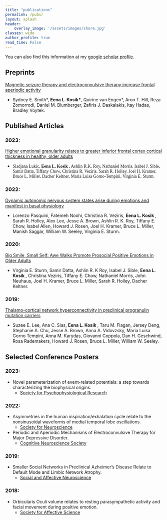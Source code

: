 ```yaml
---
title: "publications"
permalink: /pubs/
layout: splash
header:
    overlay_image: '/assets/images/shore.jpg'
classes: wide
author_profile: true
read_time: False
---
```


You can also find this information at my
[google scholar profile](https://scholar.google.com/citations?user=LsgTxkEAAAAJ&hl=en&oi=ao).

## Preprints 
[Magnetic seizure therapy and
electroconvulsive therapy increase frontal aperiodic activity](https://doi.org/10.1101/2023.01.11.23284450)
- Sydney E. Smith\*, <strong>Eena L. Kosik\*</strong>, Quirine van Engen\*, Aron T. Hill, Reza Zomorrodi, Daniel M. Blumberger, Zafiris J. Daskalakis, Itay Hadas, Bradley Voytek.


## Published Articles

### 2023: 
[Higher emotional granularity relates to greater inferior frontal cortex cortical thickness in healthy, older adults](https://doi.org/10.3758/s13415-023-01119-y)
- <span style="font-family:Avenir"> Sladjana Lukic, <strong> Eena L. Kosik </strong>, Ashlin R.K. Roy, Nathaniel Morris, Isabel J. Sible, Samir Datta, Tiffany Chow, Christina R. Veziris, Sarah R. Holley, Joel H. Kramer, Bruce L. Miller, Dacher Keltner, Maria Luisa Gorno-Tempini, Virginia E. Sturm.

### 2022:
[Dynamic autonomic nervous system states arise during emotions and manifest in basal physiology](https://doi.org/10.1111/psyp.14218)
- Lorenzo Pasquini, Fatemeh Noohi, Christina R. Veziris, <strong> Eena L. Kosik </strong>, Sarah R. Holley, Alex Lee, Jesse A. Brown, Ashlin R. K. Roy, Tiffany E. Chow, Isabel Allen, Howard J. Rosen, Joel H. Kramer, Bruce L. Miller, Manish Saggar, William W. Seeley, Virginia E. Sturm.

### 2020:
[Big Smile, Small Self: Awe Walks Promote Prosocial Positive Emotions in Older
Adults](https://doi.org/10.1037/emo0000876)
- Virginia E. Sturm, Samir Datta, Ashlin R. K Roy, Isabel J. Sible, <strong> Eena L. Kosik </strong>, Christina Veziris, Tiffany E. Chow, Nathaniel Morris, John Neuhaus, Joel H. Kramer, Bruce L. Miller, Sarah R. Holley, Dacher Keltner.

### 2019:
[Thalamo-cortical network hyperconnectivity in preclinical progranulin mutation carriers](https://doi.org/10.1016/j.nicl.2019.101751)
- Suzee E. Lee, Ana C. Sias, <strong> Eena L. Kosik </strong>, Taru M. Flagan, Jersey Deng, Stephanie A. Chu, Jesse A. Brown, Anna A. Vidovzsky, Maria Luisa Gorno Tempini, Anna M. Karydas, Giovanni Coppola, Dan H. Geschwind, Rosa Rademakers, Howard J. Rosen, Bruce L. Miller, William W. Seeley.


## Selected Conference Posters 
### 2023:
- Novel parameterization of event-related potentials: a step towards characterizing the biophysical origins.
    - [Society for Psychophysiological Research](https://sprweb.org/)

### 2022:
- Asymmetries in the human inspiration/exhalation cycle relate to the nonsinusoidal waveforms of medial temporal lobe oscillations.
    - [Society for Neuroscience](https://www.sfn.org/)
- Periodic and Aperiodic Mechanisms of Electroconvulsive Therapy for Major Depressive Disorder.
    - [Cognitive Neuroscience Society](https://www.cogneurosociety.org/)

### 2019:
- Smaller Social Networks in Preclinical Azheimer’s Disease Relate to Default Mode and Limbic Network Atrophy.
    - [Social and Affective Neuroscience](https://socialaffectiveneuro.org/)

### 2018:
- Orbicularis Oculi volume relates to resting parasympathetic activity and facial movement during positive emotion.
    - [Society for Affective Science](https://society-for-affective-science.org/)





